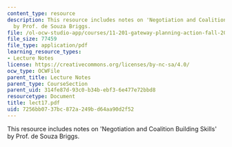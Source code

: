 ```yaml
---
content_type: resource
description: This resource includes notes on 'Negotiation and Coalition Building Skills'
  by Prof. de Souza Briggs.
file: /ol-ocw-studio-app/courses/11-201-gateway-planning-action-fall-2005/7256bb0737bc872a249bd64aa90d2f52_lect17.pdf
file_size: 77459
file_type: application/pdf
learning_resource_types:
- Lecture Notes
license: https://creativecommons.org/licenses/by-nc-sa/4.0/
ocw_type: OCWFile
parent_title: Lecture Notes
parent_type: CourseSection
parent_uid: 314fe87d-93c0-b34b-ebf3-6e477e72bbd8
resourcetype: Document
title: lect17.pdf
uid: 7256bb07-37bc-872a-249b-d64aa90d2f52
---
```

This resource includes notes on 'Negotiation and Coalition Building Skills' by Prof. de Souza Briggs.